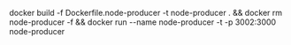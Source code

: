 docker build -f Dockerfile.node-producer -t node-producer . && docker rm node-producer -f  && docker run --name node-producer -t -p 3002:3000 node-producer